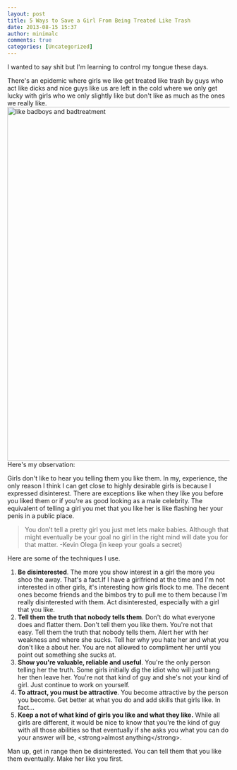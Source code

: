 ```yaml
---
layout: post
title: 5 Ways to Save a Girl From Being Treated Like Trash
date: 2013-08-15 15:37
author: minimalc
comments: true
categories: [Uncategorized]
---
```

I wanted to say shit but I'm learning to control my tongue these days.

There's an epidemic where girls we like get treated like trash by guys who act like dicks and nice guys like us are left in the cold where we only get lucky with girls who we only slightly like but don't like as much as the ones we really like.
<a href="http://kevinolega.com/wp-content/uploads/2013/08/like-badboys-and-badtreatment.png"><img class="size-full wp-image-2068 alignnone" alt="like badboys and badtreatment" src="http://kevinolega.com/wp-content/uploads/2013/08/like-badboys-and-badtreatment.png" width="800" height="800" /></a>
Here's my observation:

Girls don't like to hear you telling them you like them. In my, experience, the only reason I think I can get close to highly desirable girls is because I expressed disinterest. There are exceptions like when they like you before you liked them or if you're as good looking as a male celebrity. The equivalent of telling a girl you met that you like her is like flashing her your penis in a public place.
<blockquote>You don’t tell a pretty girl you just met lets make babies. Although that might eventually be your goal no girl in the right mind will date you for that matter.
-Kevin Olega (in keep your goals a secret)</blockquote>
Here are some of the techniques I use.
<ol>
	<li><strong>Be disinterested</strong>. The more you show interest in a girl the more you shoo the away. That's a fact.If I have a girlfriend at the time and I'm not interested in other girls, it's interesting how girls flock to me. The decent ones become friends and the bimbos try to pull me to them because I'm really disinterested with them. Act disinterested, especially with a girl that you like.</li>
	<li><strong>Tell them the truth that nobody tells them</strong>. Don't do what everyone does and flatter them. Don't tell them you like them. You're not that easy. Tell them the truth that nobody tells them. Alert her with her weakness and where she sucks. Tell her why you hate her and what you don't like a about her. You are not allowed to compliment her until you point out something she sucks at.</li>
	<li><strong>Show you're valuable, reliable and useful</strong>. You're the only person telling her the truth. Some girls initially dig the idiot who will just bang her then leave her. You're not that kind of guy and she's not your kind of girl. Just continue to work on yourself.</li>
	<li><strong>To attract, you must be attractive</strong>. You become attractive by the person you become. Get better at what you do and add skills that girls like. In fact...</li>
	<li><strong>Keep a not of what kind of girls you like and what they like.</strong> While all girls are different, it would be nice to know that you're the kind of guy with all those abilities so that eventually if she asks you what you can do your answer will be, &lt;strong&gt;almost anything&lt;/strong&gt;.</li>
</ol>
Man up, get in range then be disinterested. You can tell them that you like them eventually. Make her like you first.
